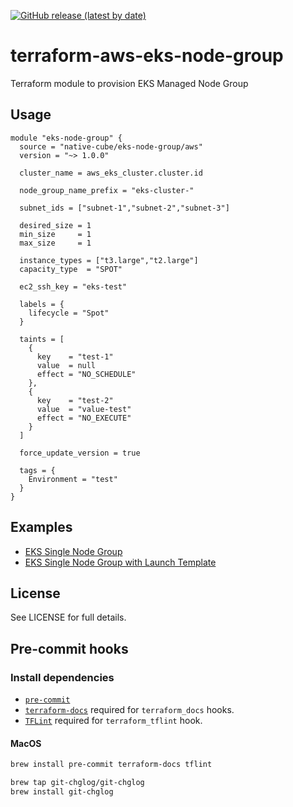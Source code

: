 [![GitHub release (latest by date)](https://img.shields.io/github/v/release/native-cube/terraform-aws-eks-node-group)](https://github.com/native-cube/terraform-aws-eks-node-group/releases/latest)

# terraform-aws-eks-node-group
Terraform module to provision EKS Managed Node Group

## Usage

```hcl
module "eks-node-group" {
  source = "native-cube/eks-node-group/aws"
  version = "~> 1.0.0"

  cluster_name = aws_eks_cluster.cluster.id

  node_group_name_prefix = "eks-cluster-"

  subnet_ids = ["subnet-1","subnet-2","subnet-3"]

  desired_size = 1
  min_size     = 1
  max_size     = 1

  instance_types = ["t3.large","t2.large"]
  capacity_type  = "SPOT"

  ec2_ssh_key = "eks-test"

  labels = {
    lifecycle = "Spot"
  }

  taints = [
    {
      key    = "test-1"
      value  = null
      effect = "NO_SCHEDULE"
    },
    {
      key    = "test-2"
      value  = "value-test"
      effect = "NO_EXECUTE"
    }
  ]

  force_update_version = true

  tags = {
    Environment = "test"
  }
}
```

## Examples

* [EKS Single Node Group](https://github.com/native-cube/terraform-aws-eks-node-group/tree/main/examples/single-node-group)
* [EKS Single Node Group with Launch Template](https://github.com/native-cube/terraform-aws-eks-node-group/tree/main/examples/single-node-group-with-launch-template)

<!-- BEGINNING OF PRE-COMMIT-TERRAFORM DOCS HOOK -->

<!-- END OF PRE-COMMIT-TERRAFORM DOCS HOOK -->

## License

See LICENSE for full details.

## Pre-commit hooks

### Install dependencies

* [`pre-commit`](https://pre-commit.com/#install)
* [`terraform-docs`](https://github.com/segmentio/terraform-docs) required for `terraform_docs` hooks.
* [`TFLint`](https://github.com/terraform-linters/tflint) required for `terraform_tflint` hook.

#### MacOS

```bash
brew install pre-commit terraform-docs tflint

brew tap git-chglog/git-chglog
brew install git-chglog
```
